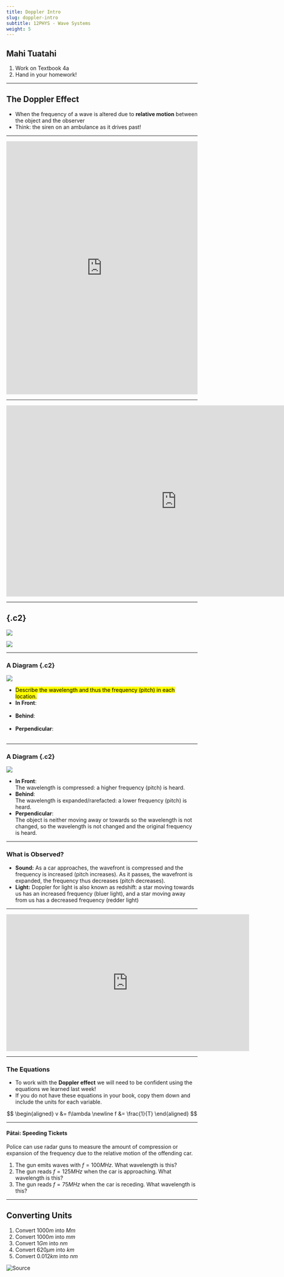 ```yaml
---
title: Doppler Intro
slug: doppler-intro
subtitle: 12PHYS - Wave Systems
weight: 5
---
```


## Mahi Tuatahi

1. Work on Textbook 4a
2. Hand in your homework!

---

## The Doppler Effect

- When the frequency of a wave is altered due to __relative motion__ between the object and the observer
- Think: the siren on an ambulance as it drives past!

---

<div class="videoWrapper">
<iframe width="100%" height="666px" src="https://www.youtube.com/embed/fWX38qjECyE" frameborder="0" allow="accelerometer; autoplay; encrypted-media; gyroscope; picture-in-picture" allowfullscreen></iframe>
</div>

---

<div class="videoWrapper"><iframe width="895" height="503" src="https://www.youtube.com/embed/uNeZGfUhG1E" title="YouTube video player" frameborder="0" allow="accelerometer; autoplay; clipboard-write; encrypted-media; gyroscope; picture-in-picture" allowfullscreen></iframe></div>

---

## {.c2}

![](../assets/doppler-stationary-diagram.jpg)

![](../assets/doppler-moving-diagram.jpg)

---

### A Diagram {.c2}

![](../assets/doppler-effect.png)

- <mark>Describe the wavelength and thus the frequency (pitch) in each location.</mark>
- __In Front__:<br><br>
- __Behind__:<br><br>
- __Perpendicular__:<br><br>

---

### A Diagram {.c2}

![](../assets/doppler-effect.png)

- __In Front__:<br>The wavelength is compressed: a higher frequency (pitch) is heard.<br>
- __Behind__:<br>The wavelength is expanded/rarefacted: a lower frequency (pitch) is heard.<br>
- __Perpendicular__:<br>The object is neither moving away or towards so the wavelength is not changed, so the wavelength is not changed and the original frequency is heard.<br>

---

### What is Observed?

- __Sound:__ As a car approaches, the wavefront is compressed and the frequency is increased (pitch increases). As it passes, the wavefront is expanded, the frequency thus decreases (pitch decreases).
- __Light:__ Doppler for light is also known as redshift: a star moving towards us has an increased frequency (bluer light), and a star moving away from us has a decreased frequency (redder light)

---

<div class="videoWrapper"><iframe width="640" height="360" src="https://www.youtube.com/embed/bWEtm-7cYzM" title="YouTube video player" frameborder="0" allow="accelerometer; autoplay; clipboard-write; encrypted-media; gyroscope; picture-in-picture" allowfullscreen></iframe></iframe></div>

---

### The Equations

- To work with the __Doppler effect__ we will need to be confident using the equations we learned last week!
- If you do not have these equations in your book, copy them down and include the units for each variable.

$$
\begin{aligned}
    v &= f\lambda \newline
    f &= \frac{1}{T}
\end{aligned}
$$

---

#### Pātai: Speeding Tickets

Police can use radar guns to measure the amount of compression or expansion of the frequency due to the relative motion of the offending car.

1. The gun emits waves with $f=100MHz$. What wavelength is this?
2. The gun reads $f=125MHz$ when the car is approaching. What wavelength is this?
3. The gun reads $f=75MHz$ when the car is receding. What wavelength is this?

---

## Converting Units

1. Convert $1000m$ into $Mm$
2. Convert $1000m$ into $mm$
3. Convert $1Gm$ into $nm$
4. Convert $620 \mu m$ into $km$
5. Convert $0.012km$ into $nm$

![[Source](https://control.com/textbook/physics/metric-prefixes/)](https://control.com/uploads/textbooks/002.jpg)
